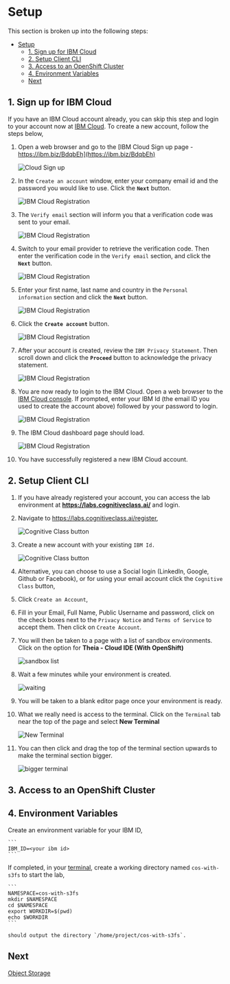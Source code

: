 # Setup

This section is broken up into the following steps:

- [Setup](#setup)
  - [1. Sign up for IBM Cloud](#1-sign-up-for-ibm-cloud)
  - [2. Setup Client CLI](#2-setup-client-cli)
  - [3. Access to an OpenShift Cluster](#3-access-to-an-openshift-cluster)
  - [4. Environment Variables](#4-environment-variables)
  - [Next](#next)

## 1. Sign up for IBM Cloud

If you have an IBM Cloud account already, you can skip this step and login to your account now at [IBM Cloud](https://cloud.ibm.com). To create a new account, follow the steps below,

1. Open a web browser and go to the [IBM Cloud Sign up page - https://ibm.biz/BdqbEh](https://ibm.biz/BdqbEh)

   ![Cloud Sign up](../.gitbook/generic/ibm-cloud-sign-up.png)

1. In the `Create an account` window, enter your company email id and the password you would like to use. Click the **`Next`** button.

    ![IBM Cloud Registration](../.gitbook/register/create-account.png)

1. The `Verify email` section will inform you that a verification code was sent to your email.

    ![IBM Cloud Registration](../.gitbook/register/verify-email.png)

1. Switch to your email provider to retrieve the verification code. Then enter the verification code in the `Verify email` section, and click the **`Next`** button.

    ![IBM Cloud Registration](../.gitbook/register/verify-email.png)

1. Enter your first name, last name and country in the `Personal information` section and click the **`Next`** button.

    ![IBM Cloud Registration](../.gitbook/register/personal-information.png)

1. Click the **`Create account`** button.

    ![IBM Cloud Registration](../.gitbook/register/create.png)

1. After your account is created, review the `IBM Privacy Statement`. Then scroll down and click the **`Proceed`** button to acknowledge the privacy statement.

    ![IBM Cloud Registration](../.gitbook/register/privacy-acknowledge.png)

1. You are now ready to login to the IBM Cloud. Open a web browser to the [IBM Cloud console](https://cloud.ibm.com). If prompted, enter your IBM Id (the email ID you used to create the account above) followed by your password to login.

    ![IBM Cloud Registration](../.gitbook/register/login.png)

1. The IBM Cloud dashboard page should load.

    ![IBM Cloud Registration](../.gitbook/register/dashboard.png)

1. You have successfully registered a new IBM Cloud account.

## 2. Setup Client CLI

1. If you have already registered your account, you can access the lab environment at **https://labs.cognitiveclass.ai/** and login.

1. Navigate to https://labs.cognitiveclass.ai/register,

    ![Cognitive Class button](../.gitbook/cognitiveclass/cogClassButton.png)

1. Create a new account with your existing `IBM Id.` 

    ![Cognitive Class button](../.gitbook/cognitiveclass/cogClassButton2.png)

1. Alternative, you can choose to use a Social login (LinkedIn, Google, Github or Facebook), or for using your email account click the `Cognitive Class` button,

1. Click `Create an Account`,

1. Fill in your Email, Full Name, Public Username and password, click on the check boxes next to the `Privacy Notice` and `Terms of Service` to accept them. Then click on `Create Account`.

1. You will then be taken to a page with a list of sandbox environments. Click on the option for **Theia - Cloud IDE (With OpenShift)**

    ![sandbox list](../.gitbook/cognitiveclass/sandboxList.png)

1. Wait a few minutes while your environment is created.

    ![waiting](../.gitbook/cognitiveclass/waiting.png)

1. You will be taken to a blank editor page once your environment is ready.

1.  What we really need is access to the terminal. Click on the `Terminal` tab near the top of the page and select **New Terminal**

    ![New Terminal](../.gitbook/cognitiveclass/newTerminal.png)

1.  You can then click and drag the top of the terminal section upwards to make the terminal section bigger.

    ![bigger terminal](../.gitbook/cognitiveclass/biggerTerminal.png)

## 3. Access to an OpenShift Cluster


## 4. Environment Variables

Create an environment variable for your IBM ID,

    ```
    IBM_ID=<your ibm id>
    ```

If completed, in your [terminal](https://labs.cognitiveclass.ai/), create a working directory named `cos-with-s3fs` to start the lab,

    ```
    NAMESPACE=cos-with-s3fs
    mkdir $NAMESPACE
    cd $NAMESPACE
    export WORKDIR=$(pwd)
    echo $WORKDIR
    ```

    should output the directory `/home/project/cos-with-s3fs`.

## Next

[Object Storage](../cos-with-s3fs/COS.md)